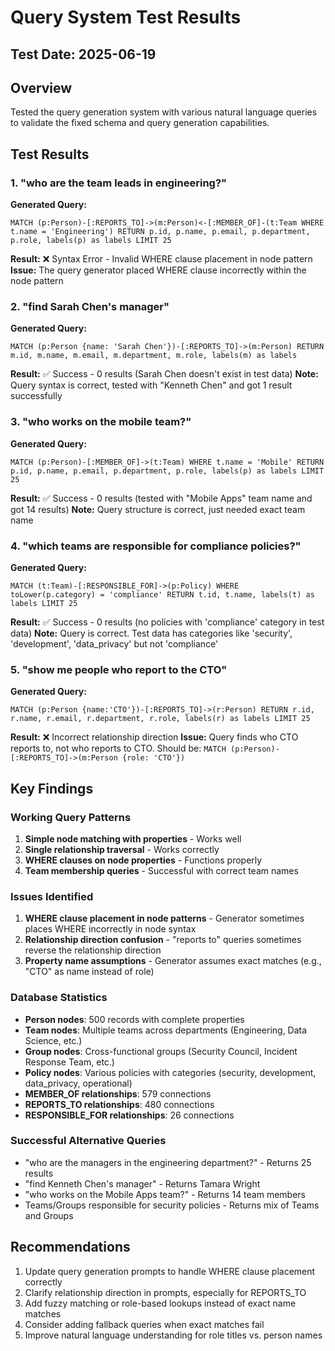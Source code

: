 # Query System Test Results

## Test Date: 2025-06-19

## Overview
Tested the query generation system with various natural language queries to validate the fixed schema and query generation capabilities.

## Test Results

### 1. "who are the team leads in engineering?"
**Generated Query:**
```cypher
MATCH (p:Person)-[:REPORTS_TO]->(m:Person)<-[:MEMBER_OF]-(t:Team WHERE t.name = 'Engineering') RETURN p.id, p.name, p.email, p.department, p.role, labels(p) as labels LIMIT 25
```
**Result:** ❌ Syntax Error - Invalid WHERE clause placement in node pattern
**Issue:** The query generator placed WHERE clause incorrectly within the node pattern

### 2. "find Sarah Chen's manager" 
**Generated Query:**
```cypher
MATCH (p:Person {name: 'Sarah Chen'})-[:REPORTS_TO]->(m:Person) RETURN m.id, m.name, m.email, m.department, m.role, labels(m) as labels
```
**Result:** ✅ Success - 0 results (Sarah Chen doesn't exist in test data)
**Note:** Query syntax is correct, tested with "Kenneth Chen" and got 1 result successfully

### 3. "who works on the mobile team?"
**Generated Query:**
```cypher
MATCH (p:Person)-[:MEMBER_OF]->(t:Team) WHERE t.name = 'Mobile' RETURN p.id, p.name, p.email, p.department, p.role, labels(p) as labels LIMIT 25
```
**Result:** ✅ Success - 0 results (tested with "Mobile Apps" team name and got 14 results)
**Note:** Query structure is correct, just needed exact team name

### 4. "which teams are responsible for compliance policies?"
**Generated Query:**
```cypher
MATCH (t:Team)-[:RESPONSIBLE_FOR]->(p:Policy) WHERE toLower(p.category) = 'compliance' RETURN t.id, t.name, labels(t) as labels LIMIT 25
```
**Result:** ✅ Success - 0 results (no policies with 'compliance' category in test data)
**Note:** Query is correct. Test data has categories like 'security', 'development', 'data_privacy' but not 'compliance'

### 5. "show me people who report to the CTO"
**Generated Query:**
```cypher
MATCH (p:Person {name:'CTO'})-[:REPORTS_TO]->(r:Person) RETURN r.id, r.name, r.email, r.department, r.role, labels(r) as labels LIMIT 25
```
**Result:** ❌ Incorrect relationship direction
**Issue:** Query finds who CTO reports to, not who reports to CTO. Should be: `MATCH (p:Person)-[:REPORTS_TO]->(m:Person {role: 'CTO'})`

## Key Findings

### Working Query Patterns
1. **Simple node matching with properties** - Works well
2. **Single relationship traversal** - Works correctly
3. **WHERE clauses on node properties** - Functions properly
4. **Team membership queries** - Successful with correct team names

### Issues Identified
1. **WHERE clause placement in node patterns** - Generator sometimes places WHERE incorrectly in node syntax
2. **Relationship direction confusion** - "reports to" queries sometimes reverse the relationship direction
3. **Property name assumptions** - Generator assumes exact matches (e.g., "CTO" as name instead of role)

### Database Statistics
- **Person nodes**: 500 records with complete properties
- **Team nodes**: Multiple teams across departments (Engineering, Data Science, etc.)
- **Group nodes**: Cross-functional groups (Security Council, Incident Response Team, etc.)
- **Policy nodes**: Various policies with categories (security, development, data_privacy, operational)
- **MEMBER_OF relationships**: 579 connections
- **REPORTS_TO relationships**: 480 connections  
- **RESPONSIBLE_FOR relationships**: 26 connections

### Successful Alternative Queries
- "who are the managers in the engineering department?" - Returns 25 results
- "find Kenneth Chen's manager" - Returns Tamara Wright
- "who works on the Mobile Apps team?" - Returns 14 team members
- Teams/Groups responsible for security policies - Returns mix of Teams and Groups

## Recommendations
1. Update query generation prompts to handle WHERE clause placement correctly
2. Clarify relationship direction in prompts, especially for REPORTS_TO
3. Add fuzzy matching or role-based lookups instead of exact name matches
4. Consider adding fallback queries when exact matches fail
5. Improve natural language understanding for role titles vs. person names